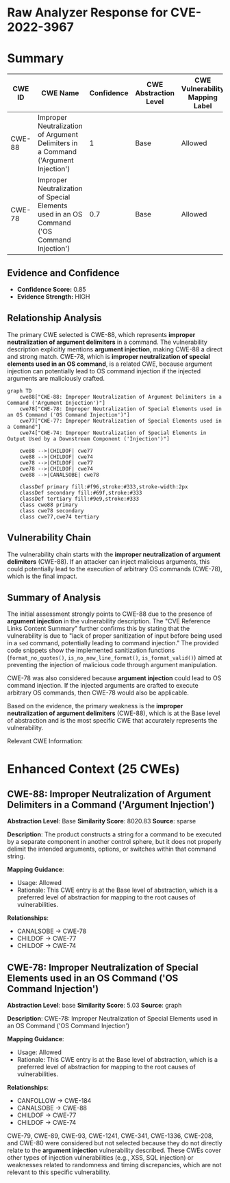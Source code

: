 # Raw Analyzer Response for CVE-2022-3967

# Summary
| CWE ID | CWE Name | Confidence | CWE Abstraction Level | CWE Vulnerability Mapping Label | CWE-Vulnerability Mapping Notes |
|---|---|---|---|---|---|
| CWE-88 | Improper Neutralization of Argument Delimiters in a Command ('Argument Injection') | 1 | Base | Allowed | Primary CWE |
| CWE-78 | Improper Neutralization of Special Elements used in an OS Command ('OS Command Injection') | 0.7 | Base | Allowed | Secondary CWE |

## Evidence and Confidence

*   **Confidence Score:** 0.85
*   **Evidence Strength:** HIGH

## Relationship Analysis
The primary CWE selected is CWE-88, which represents **improper neutralization of argument delimiters** in a command. The vulnerability description explicitly mentions **argument injection**, making CWE-88 a direct and strong match. CWE-78, which is **improper neutralization of special elements used in an OS command**, is a related CWE, because argument injection can potentially lead to OS command injection if the injected arguments are maliciously crafted.

```mermaid
graph TD
    cwe88["CWE-88: Improper Neutralization of Argument Delimiters in a Command ('Argument Injection')"]
    cwe78["CWE-78: Improper Neutralization of Special Elements used in an OS Command ('OS Command Injection')"]
    cwe77["CWE-77: Improper Neutralization of Special Elements used in a Command"]
    cwe74["CWE-74: Improper Neutralization of Special Elements in Output Used by a Downstream Component ('Injection')"]

    cwe88 -->|CHILDOF| cwe77
    cwe88 -->|CHILDOF| cwe74
    cwe78 -->|CHILDOF| cwe77
    cwe78 -->|CHILDOF| cwe74
    cwe88 -->|CANALSOBE| cwe78

    classDef primary fill:#f96,stroke:#333,stroke-width:2px
    classDef secondary fill:#69f,stroke:#333
    classDef tertiary fill:#9e9,stroke:#333
    class cwe88 primary
    class cwe78 secondary
    class cwe77,cwe74 tertiary
```

## Vulnerability Chain
The vulnerability chain starts with the **improper neutralization of argument delimiters** (CWE-88). If an attacker can inject malicious arguments, this could potentially lead to the execution of arbitrary OS commands (CWE-78), which is the final impact.

## Summary of Analysis
The initial assessment strongly points to CWE-88 due to the presence of **argument injection** in the vulnerability description. The "CVE Reference Links Content Summary" further confirms this by stating that the vulnerability is due to "lack of proper sanitization of input before being used in a `sed` command, potentially leading to command injection." The provided code snippets show the implemented sanitization functions (`format_no_quotes()`, `is_no_new_line_format()`, `is_format_valid()`) aimed at preventing the injection of malicious code through argument manipulation.

CWE-78 was also considered because **argument injection** could lead to OS command injection. If the injected arguments are crafted to execute arbitrary OS commands, then CWE-78 would also be applicable.

Based on the evidence, the primary weakness is the **improper neutralization of argument delimiters** (CWE-88), which is at the Base level of abstraction and is the most specific CWE that accurately represents the vulnerability.

Relevant CWE Information:

# Enhanced Context (25 CWEs)

## CWE-88: Improper Neutralization of Argument Delimiters in a Command ('Argument Injection')
**Abstraction Level**: Base
**Similarity Score**: 8020.83
**Source**: sparse

**Description**:
The product constructs a string for a command to be executed by a separate component
in another control sphere, but it does not properly delimit the
intended arguments, options, or switches within that command string.

**Mapping Guidance**:
- Usage: Allowed
- Rationale: This CWE entry is at the Base level of abstraction, which is a preferred level of abstraction for mapping to the root causes of vulnerabilities.

**Relationships**:
- CANALSOBE -> CWE-78
- CHILDOF -> CWE-77
- CHILDOF -> CWE-74

## CWE-78: Improper Neutralization of Special Elements used in an OS Command ('OS Command Injection')
**Abstraction Level**: base
**Similarity Score**: 5.03
**Source**: graph

**Description**:
CWE-78: Improper Neutralization of Special Elements used in an OS Command ('OS Command Injection')

**Mapping Guidance**:
- Usage: Allowed
- Rationale: This CWE entry is at the Base level of abstraction, which is a preferred level of abstraction for mapping to the root causes of vulnerabilities.

**Relationships**:
- CANFOLLOW -> CWE-184
- CANALSOBE -> CWE-88
- CHILDOF -> CWE-77
- CHILDOF -> CWE-74

CWE-79, CWE-89, CWE-93, CWE-1241, CWE-341, CWE-1336, CWE-208, and CWE-80 were considered but not selected because they do not directly relate to the **argument injection** vulnerability described. These CWEs cover other types of injection vulnerabilities (e.g., XSS, SQL injection) or weaknesses related to randomness and timing discrepancies, which are not relevant to this specific vulnerability.